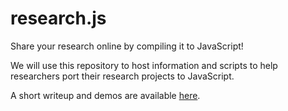 research.js
===========

Share your research online by compiling it to JavaScript!

We will use this repository to host information and scripts
to help researchers port their research projects to JavaScript.

A short writeup and demos are available [here](http://jgalenson.github.io/research.js/).
